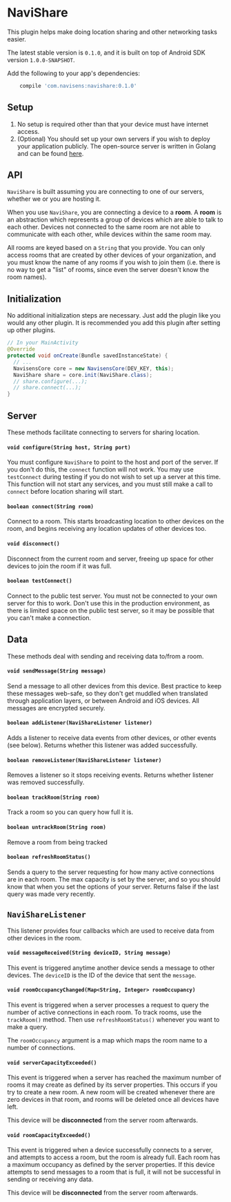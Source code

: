 # NaviShare

This plugin helps make doing location sharing and other networking tasks easier.

The latest stable version is `0.1.0`, and it is built on top of Android SDK version `1.0.0-SNAPSHOT`.

Add the following to your app's dependencies:

```gradle
    compile 'com.navisens:navishare:0.1.0'
```

## Setup

1. No setup is required other than that your device must have internet access.
2. (Optional) You should set up your own servers if you wish to deploy your application publicly. The open-source server is written in Golang and can be found [here](https://github.com/navisens/NaviServer).

## API

`NaviShare` is built assuming you are connecting to one of our servers, whether we or you are hosting it.

When you use `NaviShare`, you are connecting a device to a **room**. A **room** is an abstraction which represents a group of devices which are able to talk to each other. Devices not connected to the same room are not able to communicate with each other, while devices within the same room may.

All rooms are keyed based on a `String` that you provide. You can only access rooms that are created by other devices of your organization, and you must know the name of any rooms if you wish to join them (i.e. there is no way to get a "list" of rooms, since even the server doesn't know the room names).

## Initialization

No additional initialization steps are necessary. Just add the plugin like you would any other plugin. It is recommended you add this plugin after setting up other plugins.

```java
// In your MainActivity
@Override
protected void onCreate(Bundle savedInstanceState) {
  // ...
  NavisensCore core = new NavisensCore(DEV_KEY, this);
  NaviShare share = core.init(NaviShare.class);
  // share.configure(...);
  // share.connect(...);
}
```

## Server

These methods facilitate connecting to servers for sharing location.

#### `void configure(String host, String port)`

You must configure `NaviShare` to point to the host and port of the server. If you don't do this, the `connect` function will not work. You may use `testConnect` during testing if you do not wish to set up a server at this time. This function will not start any services, and you must still make a call to `connect` before location sharing will start.

#### `boolean connect(String room)`

Connect to a room. This starts broadcasting location to other devices on the room, and begins receiving any location updates of other devices too.

#### `void disconnect()`

Disconnect from the current room and server, freeing up space for other devices to join the room if it was full.

#### `boolean testConnect()`

Connect to the public test server. You must not be connected to your own server for this to work. Don't use this in the production environment, as there is limited space on the public test server, so it may be possible that you can't make a connection.

## Data

These methods deal with sending and receiving data to/from a room.

#### `void sendMessage(String message)`

Send a message to all other devices from this device. Best practice to keep these messages web-safe, so they don't get muddled when translated through application layers, or between Android and iOS devices. All messages are encrypted securely.

#### `boolean addListener(NaviShareListener listener)`

Adds a listener to receive data events from other devices, or other events (see below). Returns whether this listener was added successfully.

#### `boolean removeListener(NaviShareListener listener)`

Removes a listener so it stops receiving events. Returns whether listener was removed successfully.

#### `boolean trackRoom(String room)`

Track a room so you can query how full it is.

#### `boolean untrackRoom(String room)`

Remove a room from being tracked

#### `boolean refreshRoomStatus()`

Sends a query to the server requesting for how many active connections are in each room. The max capacity is set by the server, and so you should know that when you set the options of your server. Returns false if the last query was made very recently.

## `NaviShareListener`

This listener provides four callbacks which are used to receive data from other devices in the room.

#### `void messageReceived(String deviceID, String message)`

This event is triggered anytime another device sends a message to other devices. The `deviceID` is the ID of the device that sent the `message`.

#### `void roomOccupancyChanged(Map<String, Integer> roomOccupancy)`

This event is triggered when a server processes a request to query the number of active connections in each room. To track rooms, use the `trackRoom()` method. Then use `refreshRoomStatus()` whenever you want to make a query.

The `roomOccupancy` argument is a map which maps the room name to a number of connections.

#### `void serverCapacityExceeded()`

This event is triggered when a server has reached the maximum number of rooms it may create as defined by its server properties. This occurs if you try to create a new room. A new room will be created whenever there are zero devices in that room, and rooms will be deleted once all devices have left.

This device will be **disconnected** from the server room afterwards.

#### `void roomCapacityExceeded()`

This event is triggered when a device successfully connects to a server, and attempts to access a room, but the room is already full. Each room has a maximum occupancy as defined by the server properties. If this device attempts to send messages to a room that is full, it will not be successful in sending or receiving any data.

This device will be **disconnected** from the server room afterwards.
